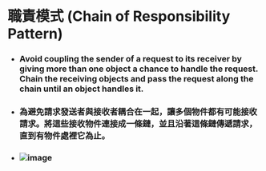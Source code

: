 職責模式 (Chain of Responsibility Pattern)
=====
* ### Avoid coupling the sender of a request to its receiver by giving more than one object a chance to handle the request. Chain the receiving objects and pass the request along the chain until an object handles it.
* ### 為避免請求發送者與接收者耦合在一起，讓多個物件都有可能接收請求。將這些接收物件連接成一條鏈，並且沿著這條鏈傳遞請求，直到有物件處裡它為止。
* ### ![image]()
